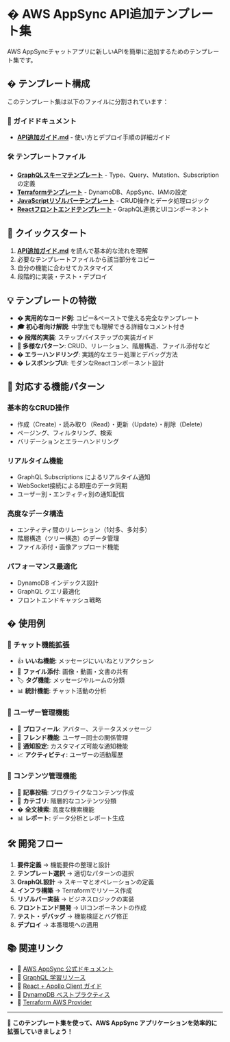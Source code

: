 # � AWS AppSync API追加テンプレート集

AWS AppSyncチャットアプリに新しいAPIを簡単に追加するためのテンプレート集です。

## � テンプレート構成

このテンプレート集は以下のファイルに分割されています：

### 📖 ガイドドキュメント
- **[API追加ガイド.md](./API追加ガイド.md)** - 使い方とデプロイ手順の詳細ガイド

### 🛠️ テンプレートファイル
- **[GraphQLスキーマテンプレート](./templates/graphql-schema-template.md)** - Type、Query、Mutation、Subscriptionの定義
- **[Terraformテンプレート](./templates/terraform-template.md)** - DynamoDB、AppSync、IAMの設定
- **[JavaScriptリゾルバーテンプレート](./templates/javascript-resolver-template.md)** - CRUD操作とデータ処理ロジック
- **[Reactフロントエンドテンプレート](./templates/react-frontend-template.md)** - GraphQL連携とUIコンポーネント

## 🚀 クイックスタート

1. **[API追加ガイド.md](./API追加ガイド.md)** を読んで基本的な流れを理解
2. 必要なテンプレートファイルから該当部分をコピー
3. 自分の機能に合わせてカスタマイズ
4. 段階的に実装・テスト・デプロイ

## 💡 テンプレートの特徴

- **� 実用的なコード例**: コピー&ペーストで使える完全なテンプレート
- **🎓 初心者向け解説**: 中学生でも理解できる詳細なコメント付き
- **� 段階的実装**: ステップバイステップの実装ガイド
- **🎯 多様なパターン**: CRUD、リレーション、階層構造、ファイル添付など
- **� エラーハンドリング**: 実践的なエラー処理とデバッグ方法
- **� レスポンシブUI**: モダンなReactコンポーネント設計

## 🎯 対応する機能パターン

### 基本的なCRUD操作
- 作成（Create）・読み取り（Read）・更新（Update）・削除（Delete）
- ページング、フィルタリング、検索
- バリデーションとエラーハンドリング

### リアルタイム機能
- GraphQL Subscriptions によるリアルタイム通知
- WebSocket接続による即座のデータ同期
- ユーザー別・エンティティ別の通知配信

### 高度なデータ構造
- エンティティ間のリレーション（1対多、多対多）
- 階層構造（ツリー構造）のデータ管理
- ファイル添付・画像アップロード機能

### パフォーマンス最適化
- DynamoDB インデックス設計
- GraphQL クエリ最適化
- フロントエンドキャッシュ戦略

## � 使用例

### 🔹 チャット機能拡張
- 👍 **いいね機能**: メッセージにいいねとリアクション
- 📎 **ファイル添付**: 画像・動画・文書の共有
- 🏷️ **タグ機能**: メッセージやルームの分類
- 📊 **統計機能**: チャット活動の分析

### 🔹 ユーザー管理機能
- 👤 **プロフィール**: アバター、ステータスメッセージ
- 👥 **フレンド機能**: ユーザー同士の関係管理
- 🔔 **通知設定**: カスタマイズ可能な通知機能
- 📈 **アクティビティ**: ユーザーの活動履歴

### 🔹 コンテンツ管理機能
- 📝 **記事投稿**: ブログライクなコンテンツ作成
- 🎨 **カテゴリ**: 階層的なコンテンツ分類
- � **全文検索**: 高度な検索機能
- 📊 **レポート**: データ分析とレポート生成

## 🛠️ 開発フロー

1. **要件定義** → 機能要件の整理と設計
2. **テンプレート選択** → 適切なパターンの選択
3. **GraphQL設計** → スキーマとオペレーションの定義
4. **インフラ構築** → Terraformでリソース作成
5. **リゾルバー実装** → ビジネスロジックの実装
6. **フロントエンド開発** → UIコンポーネントの作成
7. **テスト・デバッグ** → 機能検証とバグ修正
8. **デプロイ** → 本番環境への適用

## 📚 関連リンク

- 📖 [AWS AppSync 公式ドキュメント](https://docs.aws.amazon.com/appsync/)
- 📖 [GraphQL 学習リソース](https://graphql.org/learn/)
- 📖 [React + Apollo Client ガイド](https://www.apollographql.com/docs/react/)
- 📖 [DynamoDB ベストプラクティス](https://docs.aws.amazon.com/amazondynamodb/latest/developerguide/best-practices.html)
- 📖 [Terraform AWS Provider](https://registry.terraform.io/providers/hashicorp/aws/latest/docs)

---

**🎯 このテンプレート集を使って、AWS AppSync アプリケーションを効率的に拡張していきましょう！**
